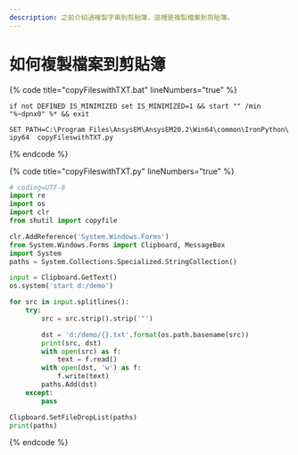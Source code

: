 ```yaml
---
description: 之前介紹過複製字串到剪貼簿，這裡是複製檔案到剪貼簿。
---
```


# 如何複製檔案到剪貼簿

{% code title="copyFileswithTXT.bat" lineNumbers="true" %}
```batch
if not DEFINED IS_MINIMIZED set IS_MINIMIZED=1 && start "" /min "%~dpnx0" %* && exit

SET PATH=C:\Program Files\AnsysEM\AnsysEM20.2\Win64\common\IronPython\
ipy64  copyFileswithTXT.py
```
{% endcode %}

{% code title="copyFileswithTXT.py" lineNumbers="true" %}
```python
# coding=UTF-8
import re
import os
import clr
from shutil import copyfile

clr.AddReference('System.Windows.Forms')
from System.Windows.Forms import Clipboard, MessageBox
import System
paths = System.Collections.Specialized.StringCollection()

input = Clipboard.GetText()
os.system('start d:/demo')

for src in input.splitlines():
    try:
        src = src.strip().strip('"')

        dst = 'd:/demo/{}.txt'.format(os.path.basename(src))
        print(src, dst)
        with open(src) as f:
            text = f.read()
        with open(dst, 'w') as f:
            f.write(text)
        paths.Add(dst)
    except:
        pass

Clipboard.SetFileDropList(paths)
print(paths)
```
{% endcode %}

